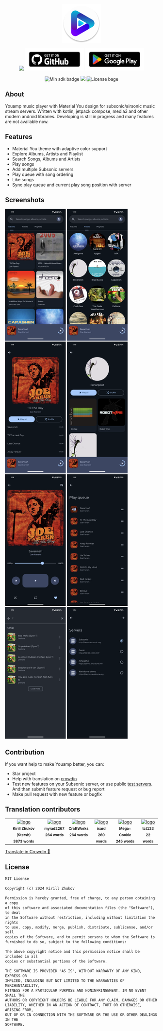 <p align="center">
  <img src="/app/src/main/res/mipmap-xxxhdpi/ic_launcher_round.webp" height="128" />
</p>

<p align="center">
  <a title="Get it on F-Droid" target="_blank" href="https://f-droid.org/packages/ru.stersh.youamp/"><img src="https://fdroid.gitlab.io/artwork/badge/get-it-on.png" height="75"></a>
  <a title="Get it on Github" target="_blank" href="https://github.com/siper/Youamp/releases"><img src="/assets/bage/get_it_on_github.png" height="75"></a>
  <a title="Get it on Google Play" target="_blank" href="https://play.google.com/store/apps/details?id=ru.stersh.youamp"><img src="/assets/bage/get_it_on_google_play.png" height="75"></a>
</p>

<p align="center">
  <img alt="Min sdk badge" src="https://img.shields.io/badge/21-grey?style=flat&logo=android&logoColor=minSdk&label=Min%20sdk&color=blue">
  <a title="Crowdin" target="_blank" href="https://crowdin.com/project/youamp"><img src="https://badges.crowdin.net/youamp/localized.svg"></a>
  <img alt="License bage" src="https://img.shields.io/badge/MIT-grey?style=flat&label=License&color=blue">
</p>

## About

Youamp music player with Material You design for subsonic/airsonic music stream servers. Written with kotlin, jetpack
compose,
media3 and other modern android libraries. Developing is still in progress and many features are not available now.

## Features

- Material You theme with adaptive color support
- Explore Albums, Artists and Playlist
- Search Songs, Albums and Artists
- Play songs
- Add multiple Subsonic servers
- Play queue with song ordering
- Like songs
- Sync play queue and current play song position with server

## Screenshots

<p float="left">
  <img src="/fastlane/metadata/android/en-US/images/phoneScreenshots/1.png" width="200" />
  <img src="/fastlane/metadata/android/en-US/images/phoneScreenshots/2.png" width="200" /> 
  <img src="/fastlane/metadata/android/en-US/images/phoneScreenshots/3.png" width="200" /> 
  <img src="/fastlane/metadata/android/en-US/images/phoneScreenshots/4.png" width="200" />
  <img src="/fastlane/metadata/android/en-US/images/phoneScreenshots/5.png" width="200" />
  <img src="/fastlane/metadata/android/en-US/images/phoneScreenshots/6.png" width="200" />
  <img src="/fastlane/metadata/android/en-US/images/phoneScreenshots/7.png" width="200" />
  <img src="/fastlane/metadata/android/en-US/images/phoneScreenshots/8.png" width="200" />
</p>

## Contribution

If you want help to make Youamp better, you can:

* Star project
* Help with translation on [crowdin](https://crowdin.com/project/youamp)
* Test new features on your Subsonic server, or use
  public [test servers](https://github.com/siper/Youamp/wiki/Servers-for-test). And than submit feature request or bug
  report
* Make pull request with new feature or bugfix

## Translation contributors

<!-- CROWDIN-CONTRIBUTORS-START -->
<table>
  <tbody>
    <tr>
      <td align="center" valign="top">
        <a href="https://crowdin.com/profile/Stersh"><img alt="logo" style="width: 64px" src="https://crowdin-static.downloads.crowdin.com/avatar/12594712/medium/64086cc05e0f4413e73c99bd39b1de74.jpg" />
          <br />
          <sub><b>Kirill Zhukov (Stersh)</b></sub></a>
        <br />
        <sub><b>3873 words</b></sub>
      </td>
      <td align="center" valign="top">
        <a href="https://crowdin.com/profile/myrad2267"><img alt="logo" style="width: 64px" src="https://crowdin-static.downloads.crowdin.com/avatar/16479243/medium/c22b8ec9a9a428794a97f0933122d6bb.png" />
          <br />
          <sub><b>myrad2267</b></sub></a>
        <br />
        <sub><b>264 words</b></sub>
      </td>
      <td align="center" valign="top">
        <a href="https://crowdin.com/profile/CraftWorks"><img alt="logo" style="width: 64px" src="https://crowdin-static.downloads.crowdin.com/avatar/15747391/medium/334632c01b9b9321cdaa5f555e70b0e7.png" />
          <br />
          <sub><b>CraftWorks</b></sub></a>
        <br />
        <sub><b>264 words</b></sub>
      </td>
      <td align="center" valign="top">
        <a href="https://crowdin.com/profile/isard"><img alt="logo" style="width: 64px" src="https://crowdin-static.downloads.crowdin.com/avatar/13454728/medium/1f78b7124b3c962bc4ae55e8d701fc91_default.png" />
          <br />
          <sub><b>isard</b></sub></a>
        <br />
        <sub><b>260 words</b></sub>
      </td>
      <td align="center" valign="top">
        <a href="https://crowdin.com/profile/Mega-Cookie"><img alt="logo" style="width: 64px" src="https://crowdin-static.downloads.crowdin.com/avatar/16410342/medium/c80be863d1105bd3b3e3e0487620070e.png" />
          <br />
          <sub><b>Mega-Cookie</b></sub></a>
        <br />
        <sub><b>245 words</b></sub>
      </td>
      <td align="center" valign="top">
        <a href="https://crowdin.com/profile/tct123"><img alt="logo" style="width: 64px" src="https://crowdin-static.downloads.crowdin.com/avatar/15267698/medium/322d599848cfa45502662989d2208a22.jpg" />
          <br />
          <sub><b>tct123</b></sub></a>
        <br />
        <sub><b>22 words</b></sub>
      </td>
    </tr>
  </tbody>
</table><a href="https://crowdin.com/project/youamp" target="_blank">Translate in Crowdin 🚀</a>
<!-- CROWDIN-CONTRIBUTORS-END -->

## License

```
MIT License

Copyright (c) 2024 Kirill Zhukov

Permission is hereby granted, free of charge, to any person obtaining a copy
of this software and associated documentation files (the "Software"), to deal
in the Software without restriction, including without limitation the rights
to use, copy, modify, merge, publish, distribute, sublicense, and/or sell
copies of the Software, and to permit persons to whom the Software is
furnished to do so, subject to the following conditions:

The above copyright notice and this permission notice shall be included in all
copies or substantial portions of the Software.

THE SOFTWARE IS PROVIDED "AS IS", WITHOUT WARRANTY OF ANY KIND, EXPRESS OR
IMPLIED, INCLUDING BUT NOT LIMITED TO THE WARRANTIES OF MERCHANTABILITY,
FITNESS FOR A PARTICULAR PURPOSE AND NONINFRINGEMENT. IN NO EVENT SHALL THE
AUTHORS OR COPYRIGHT HOLDERS BE LIABLE FOR ANY CLAIM, DAMAGES OR OTHER
LIABILITY, WHETHER IN AN ACTION OF CONTRACT, TORT OR OTHERWISE, ARISING FROM,
OUT OF OR IN CONNECTION WITH THE SOFTWARE OR THE USE OR OTHER DEALINGS IN THE
SOFTWARE.
```
